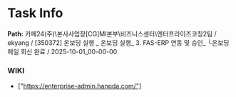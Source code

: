 # Task Info

**Path:** 카페24(주)\본사사업장\[CG]MI본부\비즈니스센터\엔터프라이즈코칭2팀 / ekyang / [350372] 온보딩 실행 _ 온보딩 실행_ 3. FAS-ERP 연동 및 승인_ └온보딩 메일 회신 완료 / 2025-10-01_00-00-00

### WIKI
- ["https://enterprise-admin.hanpda.com/"]

